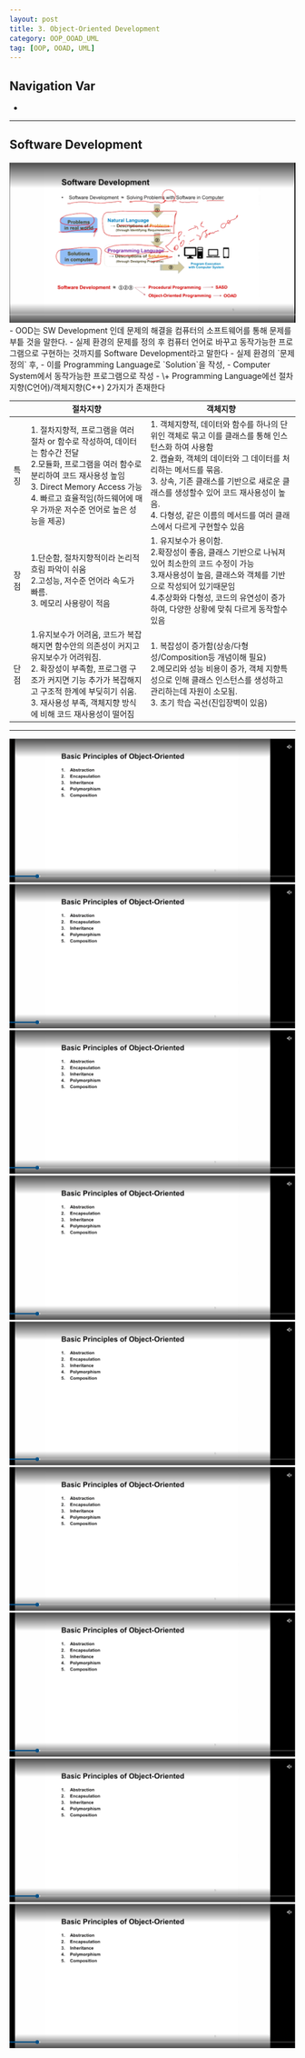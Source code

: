 ```yaml
---
layout: post
title: 3. Object-Oriented Development
category: OOP_OOAD_UML
tag: [OOP, OOAD, UML]
---
```


## Navigation Var

- **[]()**

---

## Software Development

<img src="/public/img/DesignPattern/lec3/1.png">
- OOD는 SW Development 인데 문제의 해결을 컴퓨터의 소프트웨어를 통해 문제를 부틑 것을 말한다.
- 실제 환경의 문제를 정의 후 컴퓨터 언어로 바꾸고 동작가능한 프로그램으로 구현하는 것까지를 Software Development라고 말한다
  - 실제 환경의 `문제 정의` 후,
  - 이를 Programming Language로 `Solution`을 작성,
  - Computer System에서 동작가능한 프로그램으로 작성
  - \+ Programming Language에선 절차지향(C언어)/객체지향(C++) 2가지가 존재한다

|      | 절차지향                                                                                                                                                                                                                                                   | 객체지향                                                                                                                                                                                                                                                                                                                             |
| ---- | ---------------------------------------------------------------------------------------------------------------------------------------------------------------------------------------------------------------------------------------------------------- | ------------------------------------------------------------------------------------------------------------------------------------------------------------------------------------------------------------------------------------------------------------------------------------------------------------------------------------ |
| 특징 | 1. 절차지향적, 프로그램을 여러 절차 or 함수로 작성하여, 데이터는 함수간 전달<br>2.모듈화, 프로그램을 여러 함수로 분리하여 코드 재사용성 높임<br>3. Direct Memory Access 가능<br> 4. 빠르고 효율적임(하드웨어에 매우 가까운 저수준 언어로 높은 성능을 제공) | 1. 객체지향적, 데이터와 함수를 하나의 단위인 객체로 묶고 이를 클래스를 통해 인스턴스화 하여 사용함<br> 2. 캡슐화, 객체의 데이터와 그 데이터를 처리하는 메서드를 묶음.<br>3. 상속, 기존 클래스를 기반으로 새로운 클래스를 생성할수 있어 코드 재사용성이 높음.<br>4. 다형성, 같은 이름의 메서드를 여러 클래스에서 다르게 구현할수 있음 |
| 장점 | 1.단순함, 절차지향적이라 논리적 흐림 파악이 쉬움<br>2.고성능, 저수준 언어라 속도가 빠름.<br>3. 메모리 사용량이 적음                                                                                                                                        | 1. 유지보수가 용이함.<br>2.확장성이 좋음, 클래스 기반으로 나눠져 있어 최소한의 코드 수정이 가능<br>3.재사용성이 높음, 클래스와 객체를 기반으로 작성되어 있기때문임<br>4.추상화와 다형성, 코드의 유연성이 증가하여, 다양한 상황에 맞춰 다르게 동작할수 있음                                                                           |
| 단점 | 1.유지보수가 어려움, 코드가 복잡해지면 함수안의 의존성이 커지고 유지보수가 어려워짐.<br>2. 확장성이 부족함, 프로그램 구조가 커지면 기능 추가가 복잡해지고 구조적 한계에 부딪히기 쉬움.<br>3. 재사용성 부족, 객체지향 방식에 비해 코드 재사용성이 떨어짐    | 1. 복잡성이 증가함(상송/다형성/Composition등 개념이해 필요)<br>2.메모리와 성능 비용이 증가, 객체 지향특성으로 인해 클래스 인스턴스를 생성하고 관리하는데 자원이 소모됨.<br>3. 초기 학습 곡선(진입장벽이 있음)                                                                                                                        |

---

<img src="/public/img/DesignPattern/lec2/1.png">
<img src="/public/img/DesignPattern/lec2/1.png">
<img src="/public/img/DesignPattern/lec2/1.png">
<img src="/public/img/DesignPattern/lec2/1.png">
<img src="/public/img/DesignPattern/lec2/1.png">
<img src="/public/img/DesignPattern/lec2/1.png">
<img src="/public/img/DesignPattern/lec2/1.png">
<img src="/public/img/DesignPattern/lec2/1.png">
<img src="/public/img/DesignPattern/lec2/1.png">
